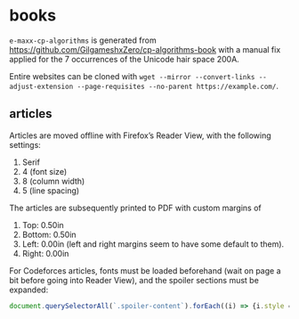 # books

`e-maxx-cp-algorithms` is generated from <https://github.com/GilgameshxZero/cp-algorithms-book> with a manual fix applied for the 7 occurrences of the Unicode hair space 200A.

Entire websites can be cloned with `wget --mirror --convert-links --adjust-extension --page-requisites --no-parent https://example.com/`.

## articles

Articles are moved offline with Firefox’s Reader View, with the following settings:

1. Serif
2. 4 (font size)
3. 8 (column width)
4. 5 (line spacing)

The articles are subsequently printed to PDF with custom margins of

1. Top: 0.50in
2. Bottom: 0.50in
3. Left: 0.00in (left and right margins seem to have some default to them).
4. Right: 0.00in

For Codeforces articles, fonts must be loaded beforehand (wait on page a bit before going into Reader View), and the spoiler sections must be expanded:

```javascript
document.querySelectorAll(`.spoiler-content`).forEach((i) => {i.style = `display: block;`;});
```
